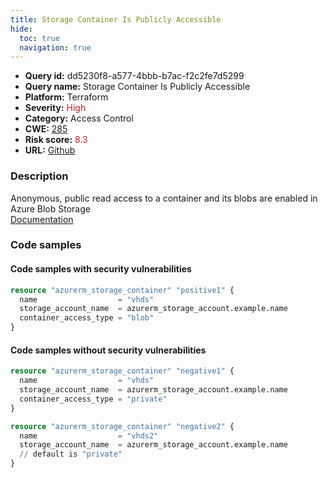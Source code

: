 ```yaml
---
title: Storage Container Is Publicly Accessible
hide:
  toc: true
  navigation: true
---
```


<style>
  .highlight .hll {
    background-color: #ff171742;
  }
  .md-content {
    max-width: 1100px;
    margin: 0 auto;
  }
</style>

-   **Query id:** dd5230f8-a577-4bbb-b7ac-f2c2fe7d5299
-   **Query name:** Storage Container Is Publicly Accessible
-   **Platform:** Terraform
-   **Severity:** <span style="color:#bb2124">High</span>
-   **Category:** Access Control
-   **CWE:** <a href="https://cwe.mitre.org/data/definitions/285.html" onclick="newWindowOpenerSafe(event, 'https://cwe.mitre.org/data/definitions/285.html')">285</a>
-   **Risk score:** <span style="color:#bb2124">8.3</span>
-   **URL:** [Github](https://github.com/Checkmarx/kics/tree/master/assets/queries/terraform/azure/storage_container_is_publicly_accessible)

### Description
Anonymous, public read access to a container and its blobs are enabled in Azure Blob Storage<br>
[Documentation](https://registry.terraform.io/providers/hashicorp/azurerm/latest/docs/resources/storage_container#container_access_type)

### Code samples
#### Code samples with security vulnerabilities
```tf title="Positive test num. 1 - tf file" hl_lines="4"
resource "azurerm_storage_container" "positive1" {
  name                  = "vhds"
  storage_account_name  = azurerm_storage_account.example.name
  container_access_type = "blob"
}
```


#### Code samples without security vulnerabilities
```tf title="Negative test num. 1 - tf file"
resource "azurerm_storage_container" "negative1" {
  name                  = "vhds"
  storage_account_name  = azurerm_storage_account.example.name
  container_access_type = "private"
}

resource "azurerm_storage_container" "negative2" {
  name                  = "vhds2"
  storage_account_name  = azurerm_storage_account.example.name
  // default is "private"
}
```

